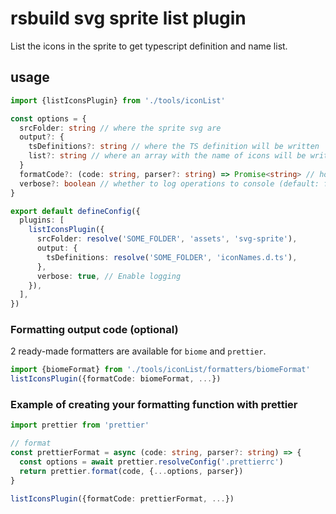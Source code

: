# rsbuild svg sprite list plugin

List the icons in the sprite to get typescript definition and name list.

## usage

```ts
import {listIconsPlugin} from './tools/iconList'

const options = {
  srcFolder: string // where the sprite svg are
  output?: {
    tsDefinitions?: string // where the TS definition will be written
    list?: string // where an array with the name of icons will be written
  }
  formatCode?: (code: string, parser?: string) => Promise<string> // how the generated files should be formatted
  verbose?: boolean // whether to log operations to console (default: false)
}

export default defineConfig({
  plugins: [
    listIconsPlugin({
      srcFolder: resolve('SOME_FOLDER', 'assets', 'svg-sprite'),
      output: {
        tsDefinitions: resolve('SOME_FOLDER', 'iconNames.d.ts'),
      },
      verbose: true, // Enable logging
    }),
  ],
})
```

### Formatting output code (optional)

2 ready-made formatters are available for `biome` and `prettier`.

```ts
import {biomeFormat} from './tools/iconList/formatters/biomeFormat'
listIconsPlugin({formatCode: biomeFormat, ...})
```

### Example of creating your formatting function with prettier

```ts
import prettier from 'prettier'

// format
const prettierFormat = async (code: string, parser?: string) => {
  const options = await prettier.resolveConfig('.prettierrc')
  return prettier.format(code, {...options, parser})
}

listIconsPlugin({formatCode: prettierFormat, ...})
```
